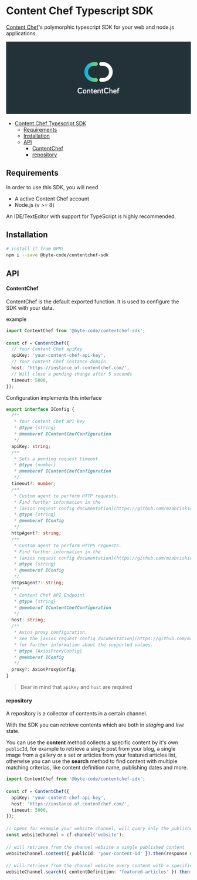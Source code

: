 Content Chef Typescript SDK
===========================

[Content Chef](https://contentchefwebsite)'s polymorphic typescript SDK for your web and node.js applications.

![Logo](assets/logo-banner.svg)

- [Content Chef Typescript SDK](#content-chef-typescript-sdk)
  - [Requirements](#requirements)
  - [Installation](#installation)
  - [API](#api)
      - [ContentChef](#contentchef)
      - [repository](#repository)

## Requirements

In order to use this SDK, you will need

* A active Content Chef account
* Node.js (v >= 8)

An IDE/TextEditor with support for TypeScript is highly recommended. 

## Installation

```bash
# install it from NPM!
npm i --save @byte-code/contentchef-sdk
```

## API

#### ContentChef

ContentChef is the default exported function. It is used to configure the SDK with your data.

example

```typescript
import ContentChef from '@byte-code/contentchef-sdk';

const cf = ContentChef({
  // Your Content Chef apiKey
  apiKey: 'your-content-chef-api-key',
  // Your Content Chef instance domain
  host: 'https://instance.of.contentchef.com/',
  // Will close a pending change after 5 seconds
  timeout: 5000,
});
```

Configuration implements this interface

```typescript
export interface IConfig {
  /**
   * Your Content Chef API key
   * @type {string}
   * @memberof IContentChefConfiguration
   */
  apiKey: string;
  /**
   * Sets a pending request timeout
   * @type {number}
   * @memberof IContentChefConfiguration
   */
  timeout?: number;
  /**
   * Custom agent to perform HTTP requests. 
   * Find further information in the 
   * [axios request config documentation](https://github.com/mzabriskie/axios#request-config).
   * @type {string}
   * @memberof IConfig
   */
  httpAgent?: string;
  /**
   * Custom agent to perform HTTPS requests.
   * Find further information in the 
   * [axios request config documentation](https://github.com/mzabriskie/axios#request-config).
   * @type {string}
   * @memberof IConfig
   */
  httpsAgent?: string;
  /**
   * Content Chef API Endpoint
   * @type {string}
   * @memberof IContentChefConfiguration
   */
  host: string;
  /**
   * Axios proxy configuration. 
   * See the [axios request config documentation](https://github.com/mzabriskie/axios#request-config) 
   * for further information about the supported values.
   * @type {AxiosProxyConfig}
   * @memberof IConfig
   */
  proxy?: AxiosProxyConfig;
}
```

> Bear in mind that `apiKey` and `host` are required

#### repository

A repository is a collector of contents in a certain channel.

With the SDK you can retrieve contents which are both in *staging* and *live* state.

You can use the **content** method collects a specific content by it's own `publicId`, for example to retrieve a single post from your blog, a single image from a gallery or a set or articles from your featured articles list, otherwise you can use the **search** method to find content with multiple matching criterias, like content definition name, publishing dates and more.

```typescript
import ContentChef from '@byte-code/contentchef-sdk';

const cf = ContentChef({
  apiKey: 'your-content-chef-api-key',
  host: 'https://instance.of.contentchef.com/',
  timeout: 5000,
});

// opens for example your website channel, will query only the published ones
const websiteChannel = cf.channel('website');

// will retrieve from the channel website a single published content
websiteChannel.content({ publicId: 'your-content-id' }).then(response => /* handles response */);

// will retrieve from the channel website every content with a specific contentDefinition
websiteChannel.search({ contentDefinition: 'featured-articles' }).then(response => /* handles response */);
```